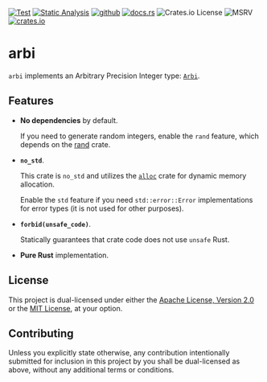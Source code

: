 [![Test](https://github.com/OTheDev/arbi/actions/workflows/test.yml/badge.svg)](https://github.com/OTheDev/arbi/actions/workflows/test.yml)
[![Static Analysis](https://github.com/OTheDev/arbi/actions/workflows/static.yml/badge.svg)](https://github.com/OTheDev/arbi/actions/workflows/static.yml)
[![github](https://img.shields.io/badge/GitHub-OTheDev/arbi-4467C4?logo=github&labelColor=24292e)](https://github.com/OTheDev/arbi)
[![docs.rs](https://img.shields.io/docsrs/arbi?color=4467C4&labelColor=24292e&label=Docs)](https://docs.rs/arbi/latest/arbi/)
![Crates.io License](https://img.shields.io/crates/l/arbi?color=4467C4&labelColor=24292e&label=License)
![MSRV](https://img.shields.io/badge/MSRV-1.65-4467C4?logo=rust&labelColor=24292e)
[![crates.io](https://img.shields.io/crates/d/arbi?color=4467C4&labelColor=24292e&label=Downloads)](https://crates.io/crates/arbi)

# arbi

`arbi` implements an Arbitrary Precision Integer type: [`Arbi`](https://docs.rs/arbi/latest/arbi/struct.Arbi.html).

## Features

- **No dependencies** by default.

  If you need to generate random integers, enable the `rand` feature, which
  depends on the [rand](https://docs.rs/rand/latest/rand/) crate.

- **`no_std`**.

  This crate is `no_std` and utilizes the [`alloc`](https://doc.rust-lang.org/1.82.0/alloc/index.html) crate for dynamic memory allocation.

  Enable the `std` feature if you need `std::error::Error` implementations for error types (it is not used for other purposes).

- **`forbid(unsafe_code)`**.

  Statically guarantees that crate code does not use `unsafe` Rust.

- **Pure Rust** implementation.

## License

This project is dual-licensed under either the [Apache License, Version 2.0](https://github.com/OTheDev/arbi/blob/main/LICENSE-APACHE)
or the [MIT License](https://github.com/OTheDev/arbi/blob/main/LICENSE-MIT),
at your option.

## Contributing

Unless you explicitly state otherwise, any contribution intentionally submitted
for inclusion in this project by you shall be dual-licensed as above, without
any additional terms or conditions.
